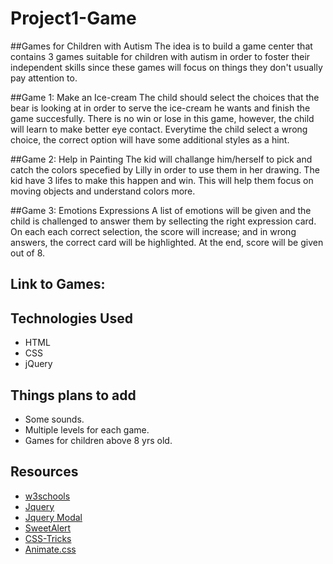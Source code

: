# Project1-Game
##Games for Children with Autism
The idea is to build a game center that contains 3 games suitable for children with autism in order to foster their independent skills since these games will focus on things they don't usually pay attention to.

##Game 1: Make an Ice-cream
The child should select the choices that the bear is looking at in order to serve the ice-cream he wants and finish the game succesfully. 
There is no win or lose in this game, however, the child will learn to make better eye contact.
Everytime the child select a wrong choice, the correct option will have some additional styles as a hint.


##Game 2: Help in Painting
The kid will challange him/herself to pick and catch the colors specefied by Lilly in order to use them in her drawing. 
The kid have 3 lifes to make this happen and win.
This will help them focus on moving objects and understand colors more.

##Game 3: Emotions Expressions
A list of emotions will be given and the child is challenged to answer them by sellecting the right expression card.
On each each correct selection, the score will increase; and in wrong answers, the correct card will be highlighted.
At the end, score will be given out of 8.


## Link to Games: 


## Technologies Used 
* HTML 
* CSS 
* jQuery 


## Things plans to add
* Some sounds.
* Multiple levels for each game.
* Games for children above 8 yrs old.

## Resources
* [w3schools ](https://www.w3schools.com/)
* [Jquery ](https://api.jquery.com/)
* [Jquery Modal ](https://github.com/kylefox/jquery-modal#installation)
* [SweetAlert](https://sweetalert.js.org/)
* [CSS-Tricks](https://css-tricks.com/) 
* [Animate.css ](https://daneden.github.io/animate.css/?)


